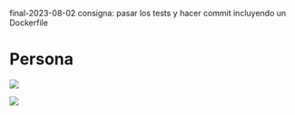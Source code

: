 final-2023-08-02
consigna:
pasar los tests y hacer commit incluyendo un Dockerfile

# Persona

<a href="https://codeclimate.com/github/Carla-Sofia-Centeleghe/4enLinea/maintainability"><img src="https://api.codeclimate.com/v1/badges/cfeed15e72cf34a383d4/maintainability" /></a>

<a href="https://codeclimate.com/github/Carla-Sofia-Centeleghe/4enLinea/test_coverage"><img src="https://api.codeclimate.com/v1/badges/cfeed15e72cf34a383d4/test_coverage" /></a>